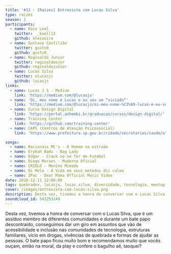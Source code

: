 ```yaml
---
title: '#12 - [Raízes] Entrevista com Lucas Silva'
type: raizes
season: 1
participants:
  - name: Kaio Leal
    twitter: __kaell13
    github: kteixeira
  - name: Gustavo Castilião
    twitter: gustv0_
    github: gustv0_
  - name: Reginaldo Junior
    twitter: reginaldoojnr
    github: reginaldojunior
  - name: Lucas Silva
    twitter: olucasjs
    github: lucasjs
links:
  - name: Lucas J S - Medium
    link: 'https://medium.com/@lucasjs'
  - name: 'Oi, meu nome é Lucas e eu sou um “viciado”'
    link: 'https://medium.com/@lucasjs/oi-meu-nome-%C3%A9-lucas-e-eu-sou-um-viciado-4a8a629cff5c'
  - name: Curso Design Digital
    link: 'https://portal.anhembi.br/graduacao/cursos/design-digital/'
  - name: Training Center
    link: 'https://github.com/training-center'
  - name: CAPS (Centros de Atenção Psicossocial)
    link: 'https://www.prefeitura.sp.gov.br/cidade/secretarias/saude/atencao_basica/index.php?p=204204'

songs:
  - name: Racionais MC's - O Homem na estrada
  - name: Erykah Badu - Bag Lady
  - name: Edgar - Crack so se for de Futebol
  - name: Diego Moraes - Muderno Oficial
  - name: CRIOLO - Menino Mimado
  - name: Di Melo - A Vida em seus metodos diz calma
  - name: 2Pac - Dear Mama Official Music Video
date: 2018-12-11 12:00:00
tags: quebradev, lucasjs, lucas silva, diversidade, tecnologia, meetup, inclusao, periferia, raízes
cover: /images/entrevista-com-lucas-silva.png
description: Desta vez, tivemos a honra de conversar com o Lucas Silva, que é um assíduo membro de diferentes comunidades.
soundcloud_id: 543253149
---
```


Desta vez, tivemos a honra de conversar com o Lucas Silva, que é um assíduo membro de diferentes comunidades e durante um bate papo descontraído, conseguimos dar um giro em assuntos que vão de acessibilidade e inclusão nas comunidades de tecnologia, estruturas familiares, vício em drogas, vivências de quebrada e formas de ajudar as pessoas. O bate papo ficou muito bom e recomendamos muito que vocês ouçam, então na moral, da play e confere o bagulho aê, taoquei?